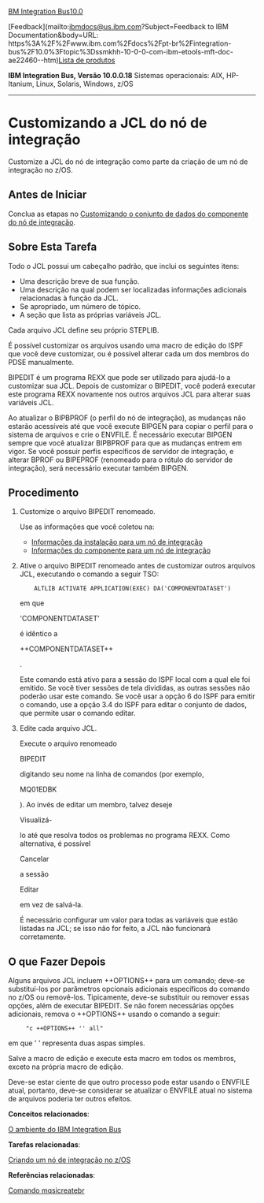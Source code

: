 [BM Integration Bus](https://www.ibm.com/docs/pt-br/integration-bus)[10.0](https://www.ibm.com/docs/pt-br/integration-bus/10.0)

[Feedback](mailto:ibmdocs@us.ibm.com?Subject=Feedback to IBM Documentation&body=URL: https%3A%2F%2Fwww.ibm.com%2Fdocs%2Fpt-br%2Fintegration-bus%2F10.0%3Ftopic%3Dssmkhh-10-0-0-com-ibm-etools-mft-doc-ae22460--htm)[Lista de produtos](https://www.ibm.com/docs/pt-br/products)

**IBM Integration Bus, Versão 10.0.0.18** Sistemas operacionais: AIX, HP-Itanium, Linux, Solaris, Windows, z/OS



------

# Customizando a JCL do nó de integração

Customize a JCL do nó de integração como parte da criação de um nó de integração no z/OS.

## Antes de Iniciar

Conclua as etapas no [Customizando o conjunto de dados do componente do nó de integração](https://www.ibm.com/docs/pt-br/SSMKHH_10.0.0/com.ibm.etools.mft.doc/ae22450_.htm).

## Sobre Esta Tarefa

Todo o JCL possui um cabeçalho padrão, que inclui os seguintes itens:

- Uma descrição breve de sua função.
- Uma descrição na qual podem ser localizadas informações adicionais relacionadas à função da JCL.
- Se apropriado, um número de tópico.
- A seção que lista as próprias variáveis JCL.

Cada arquivo JCL define seu próprio STEPLIB.

É possível customizar os arquivos usando uma macro de edição do ISPF que você deve customizar, ou é possível alterar cada um dos membros do PDSE manualmente.

BIPEDIT é um programa REXX que pode ser utilizado para ajudá-lo a customizar sua JCL. Depois de customizar o BIPEDIT, você poderá executar este programa REXX novamente nos outros arquivos JCL para alterar suas variáveis JCL.

Ao atualizar o BIPBPROF (o perfil do nó de integração), as mudanças não estarão acessíveis até que você execute BIPGEN para copiar o perfil para o sistema de arquivos e crie o ENVFILE. É necessário executar BIPGEN sempre que você atualizar BIPBPROF para que as mudanças entrem em vigor. Se você possuir perfis específicos de servidor de integração, e alterar BPROF ou BIPEPROF (renomeado para o rótulo do servidor de integração), será necessário executar também BIPGEN.

## Procedimento

1. Customize o arquivo BIPEDIT renomeado.

    

   Use as informações que você coletou na:

   - [Informações da instalação para um nó de integração](https://www.ibm.com/docs/pt-br/SSMKHH_10.0.0/com.ibm.etools.mft.doc/ae22600_.htm)
   - [Informações do componente para um nó de integração](https://www.ibm.com/docs/pt-br/SSMKHH_10.0.0/com.ibm.etools.mft.doc/ae22620_.htm)

2. Ative o arquivo BIPEDIT renomeado antes de customizar outros arquivos JCL, executando o comando a seguir TSO:

   ```plaintext
       ALTLIB ACTIVATE APPLICATION(EXEC) DA('COMPONENTDATASET')
   ```

   

   em que

    

   'COMPONENTDATASET'

    

   é idêntico a

    

   ++COMPONENTDATASET++

   .

   Este comando está ativo para a sessão do ISPF local com a qual ele foi emitido. Se você tiver sessões de tela divididas, as outras sessões não poderão usar este comando. Se você usar a opção 6 do ISPF para emitir o comando, use a opção 3.4 do ISPF para editar o conjunto de dados, que permite usar o comando editar.

3. Edite cada arquivo JCL.

    

   Execute o arquivo renomeado

    

   BIPEDIT

    

   digitando seu nome na linha de comandos (por exemplo,

    

   MQ01EDBK

   ). Ao invés de editar um membro, talvez deseje

    

   Visualizá-

   lo até que resolva todos os problemas no programa REXX. Como alternativa, é possível

    

   Cancelar

    

   a sessão

    

   Editar

    

   em vez de salvá-la.

   É necessário configurar um valor para todas as variáveis que estão listadas na JCL; se isso não for feito, a JCL não funcionará corretamente.

## O que Fazer Depois

Alguns arquivos JCL incluem ++OPTIONS++ para um comando; deve-se substituí-los por parâmetros opcionais adicionais específicos do comando no z/OS ou removê-los. Tipicamente, deve-se substituir ou remover essas opções, além de executar BIPEDIT. Se não forem necessárias opções adicionais, remova o ++OPTIONS++ usando o comando a seguir:

```plaintext
     "c ++OPTIONS++ '' all" 
```



em que ' ' representa duas aspas simples.

Salve a macro de edição e execute esta macro em todos os membros, exceto na própria macro de edição.

Deve-se estar ciente de que outro processo pode estar usando o ENVFILE atual, portanto, deve-se considerar se atualizar o ENVFILE atual no sistema de arquivos poderia ter outros efeitos.

**Conceitos relacionados**:

[O ambiente do IBM Integration Bus](https://www.ibm.com/docs/pt-br/SSMKHH_10.0.0/com.ibm.etools.mft.doc/be43400_.htm)

**Tarefas relacionadas**:

[Criando um nó de integração no z/OS](https://www.ibm.com/docs/pt-br/SSMKHH_10.0.0/com.ibm.etools.mft.doc/ae22400_.htm)

**Referências relacionadas**:

[Comando mqsicreatebr](https://www.ibm.com/docs/pt-br/SSMKHH_10.0.0/com.ibm.etools.mft.doc/an07080_.htm)